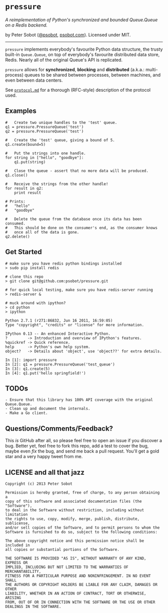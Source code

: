 # `pressure`
*A reimplementation of Python's synchronized and bounded Queue.Queue on a Redis backend.*

by Peter Sobot ([@psobot](http://twitter.com/psobot), [psobot.com](http://psobot.com)). Licensed under MIT.

---

`pressure` implements everybody's favourite Python data structure, the
trusty built-in `Queue.Queue`, on top of everybody's favourite distributed
data store, Redis. Nearly all of the original Queue's API is replicated.

`pressure` allows for **synchronized**, **blocking** and **distributed**
(a.k.a.: multi-process) queues to be shared between processes, between 
machines, and even between data centers.

See [`protocol.md`](https://github.com/psobot/pressure/blob/master/protocol.md) 
for a thorough (RFC-style) description of the protocol used.

## Examples
    
    #   Create two unique handles to the 'test' queue.
    q1 = pressure.PressureQueue('test')
    q2 = pressure.PressureQueue('test')

    #   Create the 'test' queue, giving a bound of 5.
    q1.create(bound=5)
    
    #   Put the strings into one handle.
    for string in ["hello", "goodbye"]:
        q1.put(string)

    #   Close the queue - assert that no more data will be produced.
    q1.close()

    #   Receive the strings from the other handle!
    for result in q2:
        print result

    # Prints:
    #   "hello"
    #   "goodbye"

    #   Delete the queue from the database once its data has been consumed.
    #   This should be done on the consumer's end, as the consumer knows
    #   once all of the data is gone.
    q2.delete()

## Get Started

    # make sure you have redis python bindings installed
    > sudo pip install redis

    # clone this repo
    > git clone git@github.com:psobot/pressure.git

    # for quick local testing, make sure you have redis-server running
    > redis-server &

    # muck around with ipython?
    > cd python
    > ipython

    Python 2.7.1 (r271:86832, Jun 16 2011, 16:59:05) 
    Type "copyright", "credits" or "license" for more information.

    IPython 0.13 -- An enhanced Interactive Python.
    ?         -> Introduction and overview of IPython's features.
    %quickref -> Quick reference.
    help      -> Python's own help system.
    object?   -> Details about 'object', use 'object??' for extra details.

    In [1]: import pressure
    In [2]: q1 = pressure.PressureQueue('test_queue')
    In [3]: q1.create(5)
    In [4]: q1.put('hello springfield!')

## TODOs

    - Ensure that this library has 100% API coverage with the original Queue.Queue.
    - Clean up and document the internals.
    - Make a Go client.

## Questions/Comments/Feedback?

This *is* GitHub after all, so please feel free to open an issue if you discover
a bug. Better yet, feel free to fork this repo, add a test to cover the bug,
maybe even *fix* the bug, and send me back a pull request. You'll get a gold star
and a very happy tweet from me.

## LICENSE and all that jazz

    Copyright (c) 2013 Peter Sobot

    Permission is hereby granted, free of charge, to any person obtaining a
    copy of this software and associated documentation files (the "Software"),
    to deal in the Software without restriction, including without limitation
    the rights to use, copy, modify, merge, publish, distribute, sublicense,
    and/or sell copies of the Software, and to permit persons to whom the
    Software is furnished to do so, subject to the following conditions:

    The above copyright notice and this permission notice shall be included in
    all copies or substantial portions of the Software.

    THE SOFTWARE IS PROVIDED "AS IS", WITHOUT WARRANTY OF ANY KIND, EXPRESS OR
    IMPLIED, INCLUDING BUT NOT LIMITED TO THE WARRANTIES OF MERCHANTABILITY,
    FITNESS FOR A PARTICULAR PURPOSE AND NONINFRINGEMENT. IN NO EVENT SHALL
    THE AUTHORS OR COPYRIGHT HOLDERS BE LIABLE FOR ANY CLAIM, DAMAGES OR OTHER
    LIABILITY, WHETHER IN AN ACTION OF CONTRACT, TORT OR OTHERWISE, ARISING
    FROM, OUT OF OR IN CONNECTION WITH THE SOFTWARE OR THE USE OR OTHER
    DEALINGS IN THE SOFTWARE.


